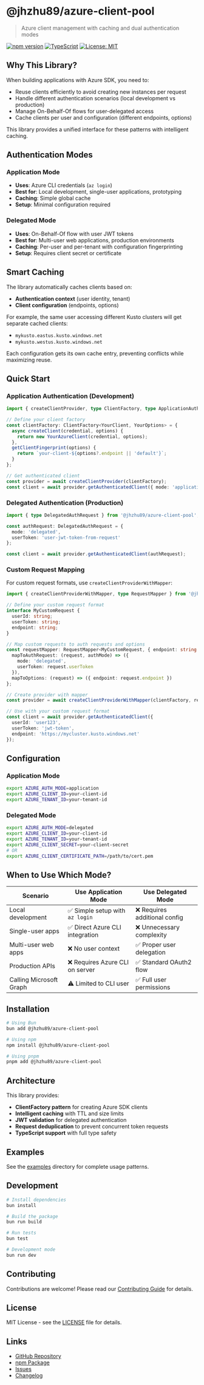 # @jhzhu89/azure-client-pool

> Azure client management with caching and dual authentication modes

[![npm version](https://badge.fury.io/js/%40jhzhu89%2Fazure-client-pool.svg)](https://badge.fury.io/js/%40jhzhu89%2Fazure-client-pool)
[![TypeScript](https://img.shields.io/badge/%3C%2F%3E-TypeScript-%230074c1.svg)](http://www.typescriptlang.org/)
[![License: MIT](https://img.shields.io/badge/License-MIT-yellow.svg)](https://opensource.org/licenses/MIT)

## Why This Library?

When building applications with Azure SDK, you need to:
- Reuse clients efficiently to avoid creating new instances per request
- Handle different authentication scenarios (local development vs production)
- Manage On-Behalf-Of flows for user-delegated access
- Cache clients per user and configuration (different endpoints, options)

This library provides a unified interface for these patterns with intelligent caching.

## Authentication Modes

### Application Mode
- **Uses**: Azure CLI credentials (`az login`)
- **Best for**: Local development, single-user applications, prototyping
- **Caching**: Simple global cache
- **Setup**: Minimal configuration required

### Delegated Mode  
- **Uses**: On-Behalf-Of flow with user JWT tokens
- **Best for**: Multi-user web applications, production environments
- **Caching**: Per-user and per-tenant with configuration fingerprinting
- **Setup**: Requires client secret or certificate

## Smart Caching

The library automatically caches clients based on:
- **Authentication context** (user identity, tenant)
- **Client configuration** (endpoints, options)

For example, the same user accessing different Kusto clusters will get separate cached clients:
- `mykusto.eastus.kusto.windows.net`
- `mykusto.westus.kusto.windows.net`

Each configuration gets its own cache entry, preventing conflicts while maximizing reuse.

## Quick Start

### Application Authentication (Development)

```typescript
import { createClientProvider, type ClientFactory, type ApplicationAuthRequest } from '@jhzhu89/azure-client-pool';

// Define your client factory
const clientFactory: ClientFactory<YourClient, YourOptions> = {
  async createClient(credential, options) {
    return new YourAzureClient(credential, options);
  },
  getClientFingerprint(options) {
    return `your-client-${options?.endpoint || 'default'}`;
  }
};

// Get authenticated client
const provider = await createClientProvider(clientFactory);
const client = await provider.getAuthenticatedClient({ mode: 'application' });
```

### Delegated Authentication (Production)

```typescript
import { type DelegatedAuthRequest } from '@jhzhu89/azure-client-pool';

const authRequest: DelegatedAuthRequest = {
  mode: 'delegated',
  userToken: 'user-jwt-token-from-request'
};

const client = await provider.getAuthenticatedClient(authRequest);
```

### Custom Request Mapping

For custom request formats, use `createClientProviderWithMapper`:

```typescript
import { createClientProviderWithMapper, type RequestMapper } from '@jhzhu89/azure-client-pool';

// Define your custom request format
interface MyCustomRequest {
  userId: string;
  userToken: string;
  endpoint: string;
}

// Map custom requests to auth requests and options
const requestMapper: RequestMapper<MyCustomRequest, { endpoint: string }> = {
  mapToAuthRequest: (request, authMode) => ({
    mode: 'delegated',
    userToken: request.userToken
  }),
  mapToOptions: (request) => ({ endpoint: request.endpoint })
};

// Create provider with mapper
const provider = await createClientProviderWithMapper(clientFactory, requestMapper);

// Use with your custom request format
const client = await provider.getAuthenticatedClient({
  userId: 'user123',
  userToken: 'jwt-token',
  endpoint: 'https://mycluster.kusto.windows.net'
});
```

## Configuration

### Application Mode
```bash
export AZURE_AUTH_MODE=application
export AZURE_CLIENT_ID=your-client-id  
export AZURE_TENANT_ID=your-tenant-id
```

### Delegated Mode
```bash
export AZURE_AUTH_MODE=delegated
export AZURE_CLIENT_ID=your-client-id
export AZURE_TENANT_ID=your-tenant-id
export AZURE_CLIENT_SECRET=your-client-secret
# OR
export AZURE_CLIENT_CERTIFICATE_PATH=/path/to/cert.pem
```

## When to Use Which Mode?

| Scenario | Use Application Mode | Use Delegated Mode |
|----------|---------------------|-------------------|
| Local development | ✅ Simple setup with `az login` | ❌ Requires additional config |
| Single-user apps | ✅ Direct Azure CLI integration | ❌ Unnecessary complexity |
| Multi-user web apps | ❌ No user context | ✅ Proper user delegation |
| Production APIs | ❌ Requires Azure CLI on server | ✅ Standard OAuth2 flow |
| Calling Microsoft Graph | ⚠️ Limited to CLI user | ✅ Full user permissions |

## Installation

```bash
# Using Bun
bun add @jhzhu89/azure-client-pool

# Using npm
npm install @jhzhu89/azure-client-pool

# Using pnpm  
pnpm add @jhzhu89/azure-client-pool
```

## Architecture

This library provides:
- **ClientFactory pattern** for creating Azure SDK clients
- **Intelligent caching** with TTL and size limits
- **JWT validation** for delegated authentication
- **Request deduplication** to prevent concurrent token requests
- **TypeScript support** with full type safety

## Examples

See the [examples](./examples) directory for complete usage patterns.

## Development

```bash
# Install dependencies
bun install

# Build the package
bun run build

# Run tests
bun test

# Development mode
bun run dev
```

## Contributing

Contributions are welcome! Please read our [Contributing Guide](./CONTRIBUTING.md) for details.

## License

MIT License - see the [LICENSE](./LICENSE) file for details.

## Links

- [GitHub Repository](https://github.com/jhzhu89/azure-client-pool)
- [npm Package](https://www.npmjs.com/package/@jhzhu89/azure-client-pool)
- [Issues](https://github.com/jhzhu89/azure-client-pool/issues)
- [Changelog](./CHANGELOG.md)
